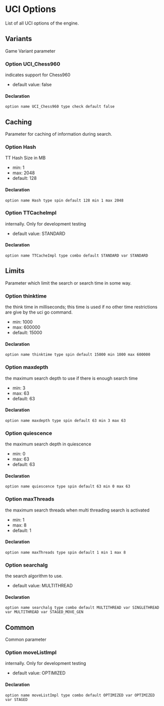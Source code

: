 # UCI Options

List of all UCI options of the engine.

## Variants

Game Variant parameter

### Option UCI_Chess960

indicates support for Chess960

- default value: false


#### Declaration

```
option name UCI_Chess960 type check default false
```

## Caching

Parameter for caching of information during search.

### Option Hash

TT Hash Size in MB

- min: 1
- max: 2048
- default: 128


#### Declaration

```
option name Hash type spin default 128 min 1 max 2048
```

### Option TTCacheImpl

internally. Only for development testing

- default value: STANDARD


#### Declaration

```
option name TTCacheImpl type combo default STANDARD var STANDARD
```

## Limits

Parameter which limit the search or search time in some way.

### Option thinktime

the think time in milliseconds; this time is used if no other time restrictions are give by the uci go command.

- min: 1000
- max: 600000
- default: 15000


#### Declaration

```
option name thinktime type spin default 15000 min 1000 max 600000
```

### Option maxdepth

the maximum search depth to use if there is enough search time

- min: 3
- max: 63
- default: 63


#### Declaration

```
option name maxdepth type spin default 63 min 3 max 63
```

### Option quiescence

the maximum search depth in quiescence

- min: 0
- max: 63
- default: 63


#### Declaration

```
option name quiescence type spin default 63 min 0 max 63
```

### Option maxThreads

the maximum search threads when multi threading search is activated

- min: 1
- max: 8
- default: 1


#### Declaration

```
option name maxThreads type spin default 1 min 1 max 8
```

### Option searchalg

the search algorithm to use.

- default value: MULTITHREAD


#### Declaration

```
option name searchalg type combo default MULTITHREAD var SINGLETHREAD var MULTITHREAD var STAGED_MOVE_GEN
```

## Common

Common parameter

### Option moveListImpl

internally. Only for development testing

- default value: OPTIMIZED


#### Declaration

```
option name moveListImpl type combo default OPTIMIZED var OPTIMIZED var STAGED
```

